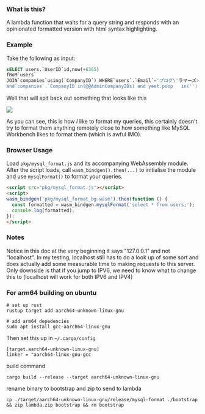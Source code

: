 ### What is this?

A lambda function that waits for a query string and responds with an opinionated formatted version with html syntax highlighting.

### Example

Take the following as input:

```sql
sELECT users.`UserID`id,now(+6365)
fRoM`users`
JOIN`companies`using(`CompanyID`) WHERE`users`.`Email`='プログ\'ラマーズ>'`companies`.`NetworkID`=x'1541A488C87419F2' and`companies`.`NetworkID`=0x1541A488C87419F2
and`companies`.`CompanyID`in(@@AdminCompanyIDs) and yeet.poop   in('') and`users`.`__Active`<>0.0 and @i := -.232 order by`users`.`__Added`desc limit 1;
```

Well that will spit back out something that looks like this

![](https://d159l1kvshziji.cloudfront.net/i/BUI3/M.png)


As you can see, this is how *I* like to format my queries, this certainly doesn't try to format them anything remotely close to how something like MySQL Workbench likes to format them (which is awful IMO).

### Browser Usage

Load `pkg/mysql_format.js` and its accompanying WebAssembly module. After the
script loads, call `wasm_bindgen().then(...)` to initialise the module and use
`mysqlFormat()` to format your queries.

```html
<script src="pkg/mysql_format.js"></script>
<script>
wasm_bindgen('pkg/mysql_format_bg.wasm').then(function () {
  const formatted = wasm_bindgen.mysqlFormat('select * from users;');
  console.log(formatted);
});
</script>
```

### Notes

Notice in this doc at the very beginning it says "127.0.0.1" and not "localhost". In my testing, localhost still has to do a look up of some sort and does actually add some measurable time to making requests to this server. Only downside is that if you jump to IPV6, we need to know what to change this to (localhost will work for both IPV6 and IPV4)

### For arm64 building on ubuntu
```shell
# set up rust
rustup target add aarch64-unknown-linux-gnu

# add arm64 depedencies
sudo apt install gcc-aarch64-linux-gnu
```

Then set this up in `~/.cargo/config`

```
[target.aarch64-unknown-linux-gnu]
linker = "aarch64-linux-gnu-gcc
```

build command
```shell
cargo build --release --target aarch64-unknown-linux-gnu
```

rename binary to bootstrap and zip to send to lambda
```shell
cp ./target/aarch64-unknown-linux-gnu/release/mysql-format ./bootstrap && zip lambda.zip bootstrap && rm bootstrap
```
